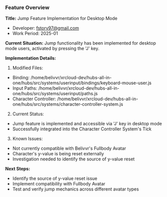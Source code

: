 ### Feature Overview

**Title:** Jump Feature Implementation for Desktop Mode
* Developer: fstory97@gmail.com
* Work Period: 2025-01

**Current Situation:**
Jump functionality has been implemented for desktop mode users, activated by pressing the 'J' key.

**Implementation Details:**

1. Modified Files:
 - Binding: /home/belivvr/xrcloud-dev/hubs-all-in-one/hubs/src/systems/userinput/bindings/keyboard-mouse-user.js
 - Input Paths: /home/belivvr/xrcloud-dev/hubs-all-in-one/hubs/src/systems/userinput/paths.js
 - Character Controller: /home/belivvr/xrcloud-dev/hubs-all-in-one/hubs/src/systems/character-controller-system.js

2. Current Status:
- Jump feature is implemented and accessible via 'J' key in desktop mode
- Successfully integrated into the Character Controller System's Tick

3. Known Issues:
- Not currently compatible with Belivvr's Fullbody Avatar
- Character's y-value is being reset externally
- Investigation needed to identify the source of y-value reset

**Next Steps:**
- Identify the source of y-value reset issue
- Implement compatibility with Fullbody Avatar
- Test and verify jump mechanics across different avatar types
